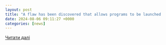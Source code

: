 ```yaml
---
layout: post
title: "A flaw has been discovered that allows programs to be launched without warning by bypassing ’Smart App Control’ and ’SmartScreen’ in Windows 10 and 11"
date: 2024-08-06 09:11:27 +0000
categories: [news]
---
```


[Читати далі](https://gigazine.net/gsc_news/en/20240806-windows-smart-app-control-smartscreen-bypass/)
